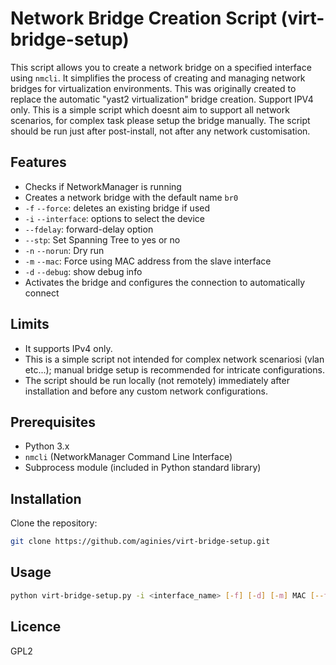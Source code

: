 # Network Bridge Creation Script (virt-bridge-setup)

This script allows you to create a network bridge on a specified interface using `nmcli`.
It simplifies the process of creating and managing network bridges for virtualization environments.
This was originally created to replace the automatic "yast2 virtualization" bridge creation.
Support IPV4 only. 
This is a simple script which doesnt aim to support all network scenarios, for complex task please setup the bridge manually. The script should be run just after post-install, not after any network customisation.

## Features

- Checks if NetworkManager is running
- Creates a network bridge with the default name `br0`
- `-f` `--force`: deletes an existing bridge if used
- `-i` `--interface`: options to select the device
- `--fdelay`: forward-delay option
- `--stp`: Set Spanning Tree to yes or no
- `-n` `--norun`: Dry run
- `-m` `--mac`: Force using MAC address from the slave interface
- `-d` `--debug`: show debug info
- Activates the bridge and configures the connection to automatically connect

## Limits

* It supports IPv4 only.
* This is a simple script not intended for complex network scenariosi (vlan etc...); manual bridge setup is recommended for intricate configurations.
* The script should be run locally (not remotely) immediately after installation and before any custom network configurations.

## Prerequisites

- Python 3.x
- `nmcli` (NetworkManager Command Line Interface)
- Subprocess module (included in Python standard library)

## Installation

Clone the repository:
```bash
git clone https://github.com/aginies/virt-bridge-setup.git
```

## Usage

```sh
python virt-bridge-setup.py -i <interface_name> [-f] [-d] [-m] MAC [--fdelay] SECONDS [--stp] (yes|no)
```

## Licence

GPL2
